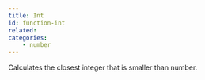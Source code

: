 ```yaml
---
title: Int
id: function-int
related:
categories:
    - number
---
```


Calculates the closest integer that is smaller than number.